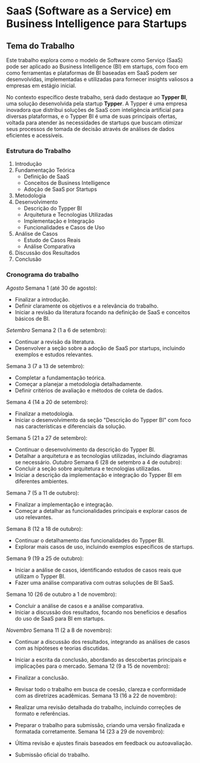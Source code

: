 # SaaS (Software as a Service) em Business Intelligence para Startups

## Tema do Trabalho

Este trabalho explora como o modelo de Software como Serviço (SaaS) pode ser aplicado ao Business Intelligence (BI) em startups, com foco em como ferramentas e plataformas de BI baseadas em SaaS podem ser desenvolvidas, implementadas e utilizadas para fornecer insights valiosos a empresas em estágio inicial.

No contexto específico deste trabalho, será dado destaque ao **Typper BI**, uma solução desenvolvida pela startup **Typper**. A Typper é uma empresa inovadora que distribui soluções de SaaS com inteligência artificial para diversas plataformas, e o Typper BI é uma de suas principais ofertas, voltada para atender às necessidades de startups que buscam otimizar seus processos de tomada de decisão através de análises de dados eficientes e acessíveis.

### Estrutura do Trabalho

1. Introdução
2. Fundamentação Teórica
   - Definição de SaaS
   - Conceitos de Business Intelligence
   - Adoção de SaaS por Startups
3. Metodologia
4. Desenvolvimento
   - Descrição do Typper BI
   - Arquitetura e Tecnologias Utilizadas
   - Implementação e Integração
   - Funcionalidades e Casos de Uso
5. Análise de Casos
   - Estudo de Casos Reais
   - Análise Comparativa
6. Discussão dos Resultados
7. Conclusão

### Cronograma do trabalho

_Agosto_
Semana 1 (até 30 de agosto):

- Finalizar a introdução.
- Definir claramente os objetivos e a relevância do trabalho.
- Iniciar a revisão da literatura focando na definição de SaaS e conceitos básicos de BI.

_Setembro_
Semana 2 (1 a 6 de setembro):

- Continuar a revisão da literatura.
- Desenvolver a seção sobre a adoção de SaaS por startups, incluindo exemplos e estudos relevantes.

Semana 3 (7 a 13 de setembro):

- Completar a fundamentação teórica.
- Começar a planejar a metodologia detalhadamente.
- Definir critérios de avaliação e métodos de coleta de dados.

Semana 4 (14 a 20 de setembro):

- Finalizar a metodologia.
- Iniciar o desenvolvimento da seção "Descrição do Typper BI" com foco nas características e diferenciais da solução.

Semana 5 (21 a 27 de setembro):

- Continuar o desenvolvimento da descrição do Typper BI.
- Detalhar a arquitetura e as tecnologias utilizadas, incluindo diagramas se necessário.
  _Outubro_
  Semana 6 (28 de setembro a 4 de outubro):
- Concluir a seção sobre arquitetura e tecnologias utilizadas.
- Iniciar a descrição da implementação e integração do Typper BI em diferentes ambientes.

Semana 7 (5 a 11 de outubro):

- Finalizar a implementação e integração.
- Começar a detalhar as funcionalidades principais e explorar casos de uso relevantes.

Semana 8 (12 a 18 de outubro):

- Continuar o detalhamento das funcionalidades do Typper BI.
- Explorar mais casos de uso, incluindo exemplos específicos de startups.

Semana 9 (19 a 25 de outubro):

- Iniciar a análise de casos, identificando estudos de casos reais que utilizam o Typper BI.
- Fazer uma análise comparativa com outras soluções de BI SaaS.

Semana 10 (26 de outubro a 1 de novembro):

- Concluir a análise de casos e a análise comparativa.
- Iniciar a discussão dos resultados, focando nos benefícios e desafios do uso de SaaS para BI em startups.

_Novembro_
Semana 11 (2 a 8 de novembro):

- Continuar a discussão dos resultados, integrando as análises de casos com as hipóteses e teorias discutidas.
- Iniciar a escrita da conclusão, abordando as descobertas principais e implicações para o mercado.
  Semana 12 (9 a 15 de novembro):
- Finalizar a conclusão.
- Revisar todo o trabalho em busca de coesão, clareza e conformidade com as diretrizes acadêmicas.
  Semana 13 (16 a 22 de novembro):
- Realizar uma revisão detalhada do trabalho, incluindo correções de formato e referências.
- Preparar o trabalho para submissão, criando uma versão finalizada e formatada corretamente.
  Semana 14 (23 a 29 de novembro):

- Última revisão e ajustes finais baseados em feedback ou autoavaliação.
- Submissão oficial do trabalho.
